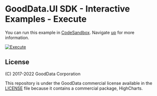 # GoodData.UI SDK - Interactive Examples - Execute

You can run this example in [CodeSandbox](https://codesandbox.io/s/github/gooddata/gooddata-ui-examples/tree/master/example-execute?file=/src/App/index.js). Navigate [up](https://github.com/gooddata/gooddata-ui-examples) for more information.

[![Execute](/assets/example-localhost-execute.png)](https://codesandbox.io/s/github/gooddata/gooddata-ui-examples/tree/master/example-execute?file=/src/App/index.js)

## License

(C) 2017-2022 GoodData Corporation

This repository is under the GoodData commercial license available in the [LICENSE](LICENSE) file because it contains a commercial package, HighCharts.
